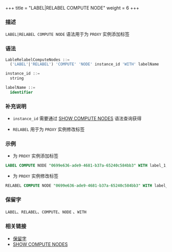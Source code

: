+++
title = "LABEL|RELABEL COMPUTE NODE"
weight = 6
+++

### 描述

`LABEL|RELABEL COMPUTE NODE` 语法用于为 `PROXY` 实例添加标签

### 语法

```sql
LableRelabelComputeNodes ::=
  ('LABEL'|'RELABEL') 'COMPUTE' 'NODE' instance_id 'WITH' labelName

instance_id ::=
  string

labelName ::=
  identifier
```
### 补充说明

- `instance_id` 需要通过 [SHOW COMPUTE NODES](/cn/reference/distsql/syntax/ral/circuit-breaker/show-compute-nodes/) 语法查询获得

- `RELABEL` 用于为 `PROXY` 实例修改标签

### 示例

- 为 `PROXY` 实例添加标签

```sql
LABEL COMPUTE NODE "0699e636-ade9-4681-b37a-65240c584bb3" WITH label_1;
```

- 为 `PROXY` 实例修改标签
```sql
RELABEL COMPUTE NODE "0699e636-ade9-4681-b37a-65240c584bb3" WITH label_2;
```

### 保留字

`LABEL`、`RELABEL`、`COMPUTE`、`NODE` 、`WITH`

### 相关链接

- [保留字](/cn/reference/distsql/syntax/reserved-word/)
- [SHOW COMPUTE NODES](/cn/reference/distsql/syntax/ral/circuit-breaker/show-compute-nodes/)